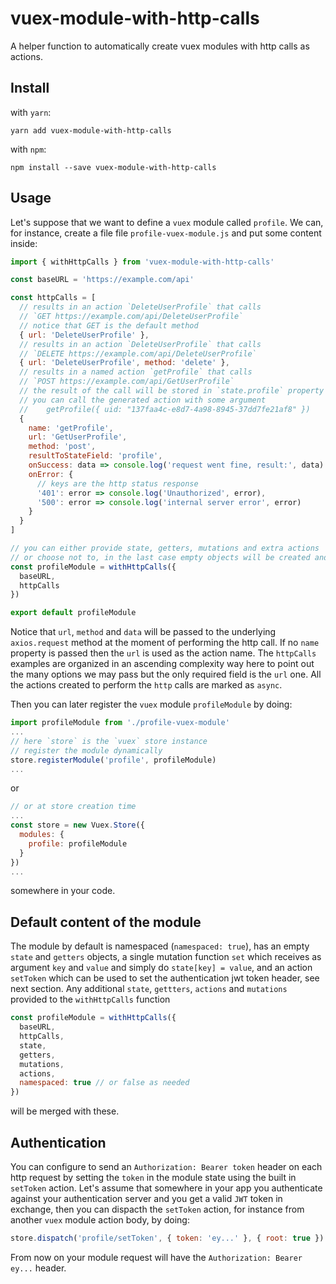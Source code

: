# vuex-module-with-http-calls

A helper function to automatically create vuex modules with http calls as actions.

## Install

with `yarn`:
```
yarn add vuex-module-with-http-calls
```

with `npm`:
```
npm install --save vuex-module-with-http-calls
```
## Usage

Let's suppose that we want to define a `vuex` module called `profile`. We can, for instance, create a file file `profile-vuex-module.js` and put some content inside:

```javascript
import { withHttpCalls } from 'vuex-module-with-http-calls'

const baseURL = 'https://example.com/api'

const httpCalls = [
  // results in an action `DeleteUserProfile` that calls
  // `GET https://example.com/api/DeleteUserProfile`
  // notice that GET is the default method
  { url: 'DeleteUserProfile' },
  // results in an action `DeleteUserProfile` that calls 
  // `DELETE https://example.com/api/DeleteUserProfile`
  { url: 'DeleteUserProfile', method: 'delete' },
  // results in a named action `getProfile` that calls 
  // `POST https://example.com/api/GetUserProfile`
  // the result of the call will be stored in `state.profile` property
  // you can call the generated action with some argument
  //    getProfile({ uid: "137faa4c-e8d7-4a98-8945-37dd7fe21af8" })
  {
    name: 'getProfile',
    url: 'GetUserProfile',
    method: 'post',
    resultToStateField: 'profile',
    onSuccess: data => console.log('request went fine, result:', data)
    onError: {
      // keys are the http status response
      '401': error => console.log('Unauthorized', error),
      '500': error => console.log('internal server error', error)
    }
  }
]

// you can either provide state, getters, mutations and extra actions
// or choose not to, in the last case empty objects will be created and used
const profileModule = withHttpCalls({
  baseURL,
  httpCalls
})

export default profileModule
```
Notice that `url`, `method` and `data` will be passed to the underlying `axios.request` method at the moment of performing the http call. If no `name` property is passed then the `url` is used as the action name. The `httpCalls` examples are organized in an ascending complexity way here to point out the many options we may pass but the only required field is the `url` one. All the actions created to perform the `http` calls are marked as `async`. 

Then you can later register the `vuex` module `profileModule` by doing:
```javascript
import profileModule from './profile-vuex-module'
...
// here `store` is the `vuex` store instance
// register the module dynamically
store.registerModule('profile', profileModule)
...
```
or
```javascript
// or at store creation time
...
const store = new Vuex.Store({
  modules: {
    profile: profileModule
  }
})
...
```
somewhere in your code. 

## Default content of the module

The module by default is namespaced (`namespaced: true`), has an empty `state` and `getters` objects, a single mutation function `set` which receives as argument `key` and `value` and simply do `state[key] = value`, and an action `setToken` which can be used to set the authentication jwt token header, see next section. Any additional `state`, `gettters`, `actions` and `mutations` provided to the `withHttpCalls` function 
```javascript
const profileModule = withHttpCalls({
  baseURL,
  httpCalls,
  state,
  getters,
  mutations,
  actions,
  namespaced: true // or false as needed
})
```
will be merged with these.

## Authentication

You can configure to send an `Authorization: Bearer token` header on each http request by setting the `token` in the module state using the built in `setToken` action. Let's assume that somewhere in your app you authenticate against your authentication server and you get a valid `JWT` token in exchange, then you can dispacth the `setToken` action, for instance from another `vuex` module action body, by doing:
```javascript
store.dispatch('profile/setToken', { token: 'ey...' }, { root: true })
```
From now on your module request will have the `Authorization: Bearer ey...` header.
